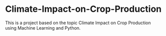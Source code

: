 # Climate-Impact-on-Crop-Production
This is a project based on the topic Climate Impact on Crop Production using Machine Learning and Python.
